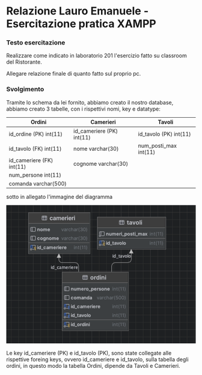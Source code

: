# Relazione Lauro Emanuele - Esercitazione pratica XAMPP 
### Testo esercitazione
Realizzare come indicato in laboratorio 201 l'esercizio fatto su classroom del Ristorante.

Allegare relazione finale di quanto fatto sul proprio pc.

### Svolgimento
Tramite lo schema da lei fornito, abbiamo creato il nostro database,
abbiamo creato 3 tabelle, con i rispettivi nomi, key e datatype:

| Ordini                    | Camerieri                 | Tavoli                 |
|---------------------------|---------------------------|------------------------|
| id_ordine (PK) int(11)    | id_cameriere (PK) int(11) | id_tavolo (PK) int(11) |
| id_tavolo (FK) int(11)    | nome varchar(30)          | num_posti_max int(11)  |
| id_cameriere (FK) int(11) | cognome varchar(30)       |                        |
| num_persone int(11)       |                           |                        |
| comanda varchar(500)      |
sotto in allegato l'immagine del diagramma

![img.png](img.png)

Le key id_cameriere (PK) e id_tavolo (PK), sono state collegate alle rispettive foreing keys,
ovvero id_cameriere e id_tavolo, sulla tabella degli ordini, in questo modo la tabella Ordini, dipende da
Tavoli e Camerieri.